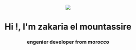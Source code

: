 <!--
**zm-x/zm-x** is a ✨ _special_ ✨ repository because its `README.md` (this file) appears on your GitHub profile.

Here are some ideas to get you started:

- 🔭 I’m currently working on ...
- 🌱 I’m currently learning ...
- 👯 I’m looking to collaborate on ...
- 🤔 I’m looking for help with ...
- 💬 Ask me about ...
- 📫 How to reach me: ...
- 😄 Pronouns: ...
- ⚡ Fun fact: ...
-->
<p align="center">
  <a href="https://profile.intra.42.fr/users/zael-mou">
    <img src="https://badge.mediaplus.ma/binary/zael-mou?UM6P=off">
  </a>
</p>

<h1 align="center">Hi !, I'm zakaria el mountassire</h1>
<h3 align="center">engenier developer from morocco</h3>
